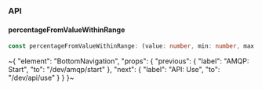 

### API

#### percentageFromValueWithinRange

```ts
const percentageFromValueWithinRange: (value: number, min: number, max: number, minAllowed?: number, maxAllowed?: number) => number;
```

~{
  "element": "BottomNavigation",
  "props": {
    "previous": {
      "label": "AMQP: Start",
      "to": "/dev/amqp/start"
    },
    "next": {
      "label": "API: Use",
      "to": "/dev/api/use"
    }
  }
}~
